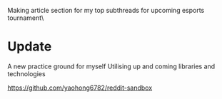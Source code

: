 Making article section for my top subthreads for upcoming esports tournament\

# Update

A new practice ground for myself
Utilising up and coming libraries and technologies

https://github.com/yaohong6782/reddit-sandbox

